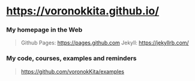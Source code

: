 # https://voronokkita.github.io/

### My homepage in the Web
> Github Pages: https://pages.github.com
> Jekyll: https://jekyllrb.com/

### My code, courses, examples and reminders
> https://github.com/voronokKita/examples
